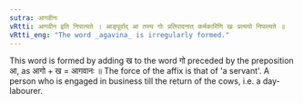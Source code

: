 ```yaml
---
sutra: आगवीनः
vRtti: आगवीन इति निपात्यते । आङ्पूर्वाद् आ तस्य गोः प्रतिपादनात् कर्मकारिणि खः प्रत्ययो निपात्यते ॥
vRtti_eng: "The word _agavina_ is irregularly formed."
---
```

This word is formed by adding ख to the word गो preceded by the preposition आ, as आगो + ख = आगवानः ॥ The force of the affix is that of 'a servant'. A person who is engaged in business till the return of the cows, i.e. a day-labourer.

